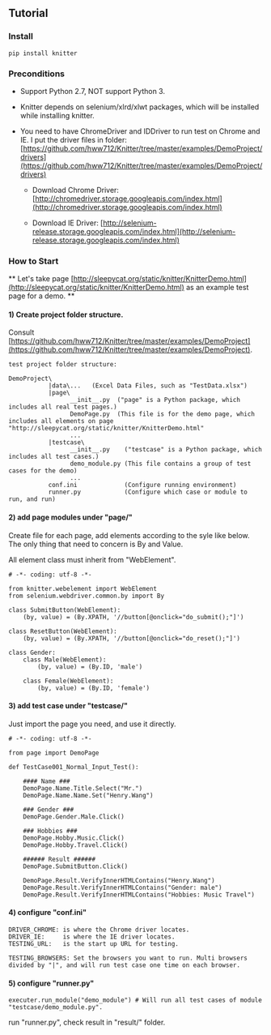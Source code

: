 Tutorial
-----------------------------------------------------------------------

### Install

    pip install knitter


### Preconditions

+ Support Python 2.7, NOT support Python 3.

+ Knitter depends on selenium/xlrd/xlwt packages, which will be installed while installing knitter.

+ You need to have ChromeDriver and IDDriver to run test on Chrome and IE. I put the driver files in folder: [https://github.com/hww712/Knitter/tree/master/examples/DemoProject/drivers](https://github.com/hww712/Knitter/tree/master/examples/DemoProject/drivers)

    - Download Chrome Driver: [http://chromedriver.storage.googleapis.com/index.html](http://chromedriver.storage.googleapis.com/index.html)

    - Download IE Driver: [http://selenium-release.storage.googleapis.com/index.html](http://selenium-release.storage.googleapis.com/index.html)



### How to Start

** Let's take page [http://sleepycat.org/static/knitter/KnitterDemo.html](http://sleepycat.org/static/knitter/KnitterDemo.html) as an example test page for a demo. **

#### 1) Create project folder structure.

Consult [https://github.com/hww712/Knitter/tree/master/examples/DemoProject](https://github.com/hww712/Knitter/tree/master/examples/DemoProject).

    test project folder structure:

    DemoProject\
               |data\...   (Excel Data Files, such as "TestData.xlsx")
               |page\
                     __init__.py  ("page" is a Python package, which includes all real test pages.)
                     DemoPage.py  (This file is for the demo page, which includes all elements on page "http://sleepycat.org/static/knitter/KnitterDemo.html"
                     ...
               |testcase\
                     __init__.py    ("testcase" is a Python package, which includes all test cases.)
                     demo_module.py (This file contains a group of test cases for the demo)
                     ...
               conf.ini             (Configure running environment)
               runner.py            (Configure which case or module to run, and run)


#### 2) add page modules under "page/"

Create file for each page, add elements according to the syle like below. The only thing that need to concern is By and Value.

All element class must inherit from "WebElement".

    # -*- coding: utf-8 -*-

    from knitter.webelement import WebElement
    from selenium.webdriver.common.by import By

    class SubmitButton(WebElement):
        (by, value) = (By.XPATH, '//button[@onclick="do_submit();"]')

    class ResetButton(WebElement):
        (by, value) = (By.XPATH, '//button[@onclick="do_reset();"]')

    class Gender:
        class Male(WebElement):
            (by, value) = (By.ID, 'male')

        class Female(WebElement):
            (by, value) = (By.ID, 'female')



#### 3) add test case under "testcase/"

Just import the page you need, and use it directly.

    # -*- coding: utf-8 -*-

    from page import DemoPage

    def TestCase001_Normal_Input_Test():

        #### Name ###
        DemoPage.Name.Title.Select("Mr.")
        DemoPage.Name.Name.Set("Henry.Wang")

        ### Gender ###
        DemoPage.Gender.Male.Click()

        ### Hobbies ###
        DemoPage.Hobby.Music.Click()
        DemoPage.Hobby.Travel.Click()

        ###### Result ######
        DemoPage.SubmitButton.Click()

        DemoPage.Result.VerifyInnerHTMLContains("Henry.Wang")
        DemoPage.Result.VerifyInnerHTMLContains("Gender: male")
        DemoPage.Result.VerifyInnerHTMLContains("Hobbies: Music Travel")


#### 4) configure "conf.ini"

    DRIVER_CHROME: is where the Chrome driver locates.
    DRIVER_IE:     is where the IE driver locates.
    TESTING_URL:   is the start up URL for testing.

    TESTING_BROWSERS: Set the browsers you want to run. Multi browsers divided by "|", and will run test case one time on each browser.


#### 5) configure "runner.py"

    executer.run_module("demo_module") # Will run all test cases of module "testcase/demo_module.py".

run "runner.py", check result in "result/" folder.













